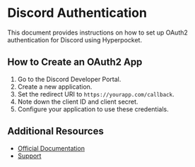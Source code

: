 # Discord Authentication

This document provides instructions on how to set up OAuth2 authentication for Discord using Hyperpocket.

## How to Create an OAuth2 App

1. Go to the Discord Developer Portal.
2. Create a new application.
3. Set the redirect URI to `https://yourapp.com/callback`.
4. Note down the client ID and client secret.
5. Configure your application to use these credentials.

## Additional Resources

- [Official Documentation](https://discord.com/developers/docs)
- [Support](https://support.discord.com) 